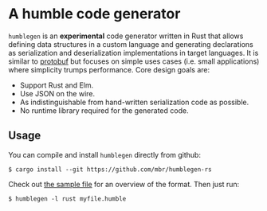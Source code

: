 # A humble code generator

`humblegen` is an **experimental** code generator written in Rust that allows defining data structures in a custom language and generating declarations as serialization and deserialization implementations in target languages. It is similar to [protobuf](https://developers.google.com/protocol-buffers) but focuses on simple uses cases (i.e. small applications) where simplicity trumps performance. Core design goals are:

* Support Rust and Elm.
* Use JSON on the wire.
* As indistinguishable from hand-written serialization code as possible.
* No runtime library required for the generated code.

## Usage

You can compile and install `humblegen` directly from github:

```
$ cargo install --git https://github.com/mbr/humblegen-rs
```

Check out [the sample file](sample.humble) for an overview of the format. Then just run:

```
$ humblegen -l rust myfile.humble
```